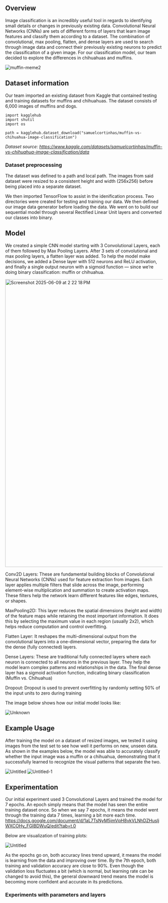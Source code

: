  ## Overview
 Image classification is an incredibly useful tool in regards to identifying small details or changes in previously existing data. Convolutional Neural Networks (CNNs) are sets of different forms of layers that learn image features and classify them according to a dataset. The combination of convolutional, max pooling, flatten, and dense layers are used to search through image data and connect their previously existing neurons to predict the classificaiton of a given image. For our classification model, our team decided to explore the differences in chihuahuas and muffins.

 
![muffin-meme2](https://github.com/user-attachments/assets/cea2d46a-9d9b-47ef-8331-0bfe0209f60a)


## Dataset information 

 Our team imported an existing dataset from Kaggle that contained testing and training datasets for muffins and chihuahuas. The dataset consists of 6,000 images of muffins and dogs.

```
import kagglehub
import shutil
import os

path = kagglehub.dataset_download("samuelcortinhas/muffin-vs-chihuahua-image-classification")
```

 
 *Dataset source: https://www.kaggle.com/datasets/samuelcortinhas/muffin-vs-chihuahua-image-classification/data*

### Dataset preprocessing 

 The dataset was defined to a path and local path. The images from said dataset were resized to a consistent height and width (256x256) before being placed into a separate dataset. 

 We then imported TensorFlow to assist in the idenification process. Two directories were created for testing and training our data. We then defined our image data generator before loading the data. We went on to build our sequential model through several Rectified Linear Unit layers and converted our classes into binary.

 ## Model

 We created a simple CNN model starting with 3 Convolutional Layers, each of them followed by Max Pooling Layers. After 3 sets of convolutional and max pooling layers, a flatten layer was added. To help the model make decisions, we added a Dense layer with 512 neurons and ReLU activation, and finally a single output neuron with a sigmoid function — since we’re doing binary classification: muffin or chihuahua.
 
 <img width="917" alt="Screenshot 2025-06-09 at 2 22 18 PM" src="https://github.com/user-attachments/assets/1e8d1336-0903-447d-890f-9a2cb1176991" />

 Conv2D Layers: These are fundamental building blocks of Convolutional Neural Networks (CNNs) used for feature extraction from images. Each layer applies multiple filters that slide across the image, performing element-wise multiplication and summation to create activation maps. These filters help the network learn different features like edges, textures, or shapes.
 
 MaxPooling2D: This layer reduces the spatial dimensions (height and width) of the feature maps while retaining the most important information. It does this by selecting the maximum value in each region (usually 2x2), which helps reduce computation and control overfitting.
 
 Flatten Layer: It reshapes the multi-dimensional output from the convolutional layers into a one-dimensional vector, preparing the data for the dense (fully connected) layers.
 
 Dense Layers: These are traditional fully connected layers where each neuron is connected to all neurons in the previous layer. They help the model learn complex patterns and relationships in the data. The final dense layer has a sigmoid activation function, indicating binary classification (Muffin vs. Chihuahua)

 Dropout: Dropout is used to prevent overfitting by randomly setting 50% of the input units to zero during training

The image below shows how our initial model looks like:
 
 ![Unknown](https://github.com/user-attachments/assets/fb94be8d-d219-4142-986f-3b3730ef9519)
 




 ## Example Usage

 After training the model on a dataset of resized images, we tested it using images from the test set to see how well it performs on new, unseen data. As shown in the examples below, the model was able to accurately classify whether the input image was a muffin or a chihuahua, demonstrating that it successfully learned to recognize the visual patterns that separate the two.
 
 ![Untitled](https://github.com/user-attachments/assets/68867006-50a3-4e5d-ab17-5601b30e26e6)
 ![Untitled-1](https://github.com/user-attachments/assets/1a04cbea-c110-4f1d-9af1-ff0c95e57a19)

## Experimentation

Our initial experiment used 3 Convolutional Layers and trained the model for 7 epochs.
An epoch simply means that the model has seen the entire training dataset once. So when we say 7 epochs, it means the model went through the training data 7 times, learning a bit more each time.
https://docs.google.com/document/d/1aL7TsNyM5jmVpH8vkVLNhDZHusljWXCOHy_FGIBDWuQ/edit?tab=t.0

Below are visualization of training plots:  

 ![Untitled](https://github.com/user-attachments/assets/c18c3d86-d3f7-47cd-afca-f756671a36b4)

 As the epochs go on, both accuracy lines trend upward, it means the model is learning from the data and improving over time. By the 7th epoch, both training and validation accuracy are close to 90%. Even though the validation loss fluctuates a bit (which is normal, but learning rate can be changed to avoid this), the general downward trend means the model is becoming more confident and accurate in its predictions.

### Experiments with parameters and layers

